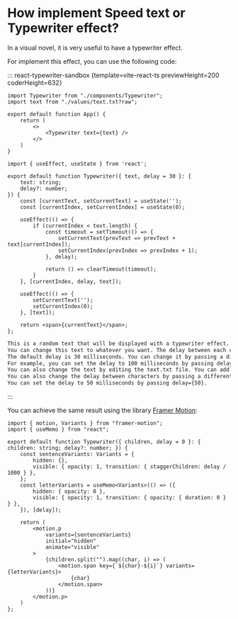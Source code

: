 # How implement Speed text or Typewriter effect?

In a visual novel, it is very useful to have a typewriter effect.

For implement this effect, you can use the following code:

::: react-typewriter-sandbox {template=vite-react-ts previewHeight=200 coderHeight=632}

```tsx /App.tsx [hidden]
import Typewriter from "./components/Typewriter";
import text from "./values/text.txt?raw";

export default function App() {
    return (
        <>
            <Typewriter text={text} />
        </>
    )
}
```

```tsx /components/Typewriter.tsx [active]
import { useEffect, useState } from 'react';

export default function Typewriter({ text, delay = 30 }: {
    text: string;
    delay?: number;
}) {
    const [currentText, setCurrentText] = useState('');
    const [currentIndex, setCurrentIndex] = useState(0);

    useEffect(() => {
        if (currentIndex < text.length) {
            const timeout = setTimeout(() => {
                setCurrentText(prevText => prevText + text[currentIndex]);
                setCurrentIndex(prevIndex => prevIndex + 1);
            }, delay);

            return () => clearTimeout(timeout);
        }
    }, [currentIndex, delay, text]);

    useEffect(() => {
        setCurrentText('');
        setCurrentIndex(0);
    }, [text]);

    return <span>{currentText}</span>;
};
```

```txt /values/text.txt
This is a random text that will be displayed with a typewriter effect.
You can change this text to whatever you want. The delay between each character can also be changed.
The default delay is 30 milliseconds. You can change it by passing a different value to the delay prop.
For example, you can set the delay to 100 milliseconds by passing delay={100}.
You can also change the text by editing the text.txt file. You can add more text or remove some text.
You can also change the delay between characters by passing a different value to the delay prop.
You can set the delay to 50 milliseconds by passing delay={50}.
```

:::

You can achieve the same result using the library [Framer Motion](https://www.framer.com/motion/):

```tsx
import { motion, Variants } from "framer-motion";
import { useMemo } from "react";

export default function Typewriter({ children, delay = 0 }: { children: string; delay?: number; }) {
    const sentenceVariants: Variants = {
        hidden: {},
        visible: { opacity: 1, transition: { staggerChildren: delay / 1000 } },
    };
    const letterVariants = useMemo<Variants>(() => ({
        hidden: { opacity: 0 },
        visible: { opacity: 1, transition: { opacity: { duration: 0 } } },
    }), [delay]);

    return (
        <motion.p
            variants={sentenceVariants}
            initial="hidden"
            animate="visible"
        >
            {children.split("").map((char, i) => (
                <motion.span key={`${char}-${i}`} variants={letterVariants}>
                    {char}
                </motion.span>
            ))}
        </motion.p>
    )
};
```
